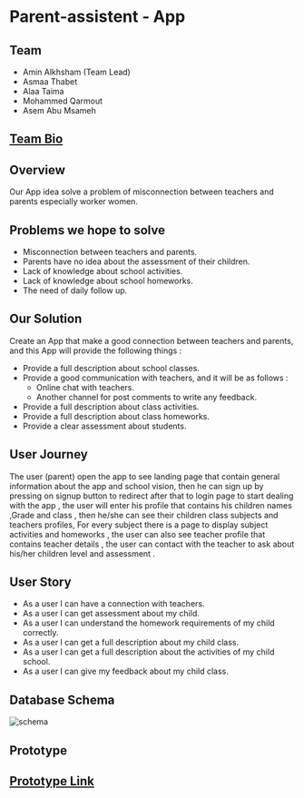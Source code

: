 # Parent-assistent - App

## Team  
- Amin Alkhsham (Team Lead)
- Asmaa Thabet
- Alaa Taima
- Mohammed Qarmout
- Asem Abu Msameh    

## [Team Bio ](https://github.com/GSG-G7/Parent-assistent/issues/1)


## Overview

Our App idea solve a problem of misconnection between teachers and parents especially worker women.

## Problems we hope to solve

- Misconnection between teachers and parents.
- Parents have no idea about the assessment of their children.
- Lack of knowledge about school activities.
- Lack of knowledge about school homeworks.
- The need of daily follow up.

## Our Solution

Create an App that make a good connection between
teachers and parents, and this App will provide the following things :

- Provide a full description about school classes.
- Provide a good communication with teachers, and it will be as follows :
  - Online chat with teachers.<br>
  - Another channel for post comments to write any feedback.
- Provide a full description about class activities.
- Provide a full description about class homeworks.
- Provide a clear assessment about students.

## User Journey

The user (parent) open the app to see landing page that contain general information about the app and school vision, then he can sign up by pressing on signup button to redirect after that to login page to start dealing with the app , the user will enter his profile that contains his children names ,Grade and class , then he/she can see their children class subjects and teachers profiles, For every subject there is a page to display subject activities and homeworks , the user can also see teacher profile that contains teacher details , the user can contact with the teacher to ask about his/her children level and assessment .  


## User Story

- As a user I can have a connection with teachers.
- As a user I can get assessment about my child.
- As a user I can understand the homework requirements of my child correctly.
- As a user I can get a full description about my child class.
- As a user I can get a full description about the activities of my child school.
- As a user I can give my feedback about my child class.

## Database Schema 
![schema](https://user-images.githubusercontent.com/29041512/66233087-2133e000-e6f3-11e9-9b6f-a13399873371.png)

## Prototype 
## [Prototype Link ](https://www.figma.com/file/Aqb9cdOtWWRIicrUI9u0m6/ParentAssistant?node-id=0%3A1)
